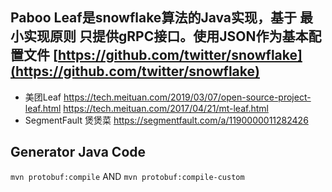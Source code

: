 ## Paboo Leaf是snowflake算法的Java实现，基于 **最小实现原则** 只提供gRPC接口。使用JSON作为基本配置文件 [https://github.com/twitter/snowflake](https://github.com/twitter/snowflake) 
 - 美团Leaf https://tech.meituan.com/2019/03/07/open-source-project-leaf.html https://tech.meituan.com/2017/04/21/mt-leaf.html
 - SegmentFault 煲煲菜 https://segmentfault.com/a/1190000011282426
 


## Generator Java Code

`mvn protobuf:compile` AND `mvn protobuf:compile-custom`
